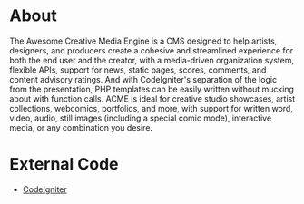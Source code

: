 About
=====
The Awesome Creative Media Engine is a CMS designed to help artists, designers, and producers create a cohesive and streamlined experience for both the end user and the creator, with a media-driven organization system, flexible APIs, support for news, static pages, scores, comments, and content advisory ratings. And with CodeIgniter's separation of the logic from the presentation, PHP templates can be easily written without mucking about with function calls. ACME is ideal for creative studio showcases, artist collections, webcomics, portfolios, and more, with support for written word, video, audio, still images (including a special comic mode), interactive media, or any combination you desire.

External Code
=============
- [CodeIgniter](http://codeigniter.com/)